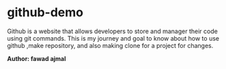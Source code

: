 # github-demo
Github is a website that allows developers to store and manager their code using git commands. This is my journey and goal to know about how to use github ,make repository, and also making clone for a project for changes. 

<b>Author: fawad ajmal</b>
